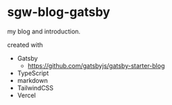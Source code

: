 # sgw-blog-gatsby

my blog and introduction.

created with

- Gatsby
  - https://github.com/gatsbyjs/gatsby-starter-blog
- TypeScript
- markdown
- TailwindCSS
- Vercel
